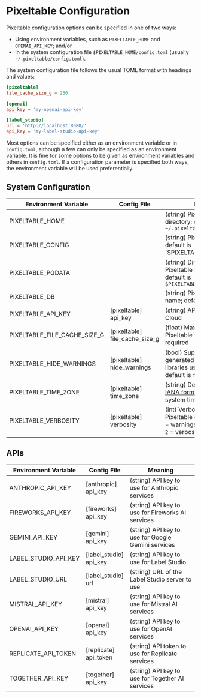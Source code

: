# Pixeltable Configuration

Pixeltable configuration options can be specified in one of two ways:

- Using environment variables, such as `PIXELTABLE_HOME` and `OPENAI_API_KEY`; and/or
- In the system configuration file `$PIXELTABLE_HOME/config.toml` (usually `~/.pixeltable/config.toml`).

The system configuration file follows the usual TOML format with headings and values:

```toml
[pixeltable]
file_cache_size_g = 250

[openai]
api_key = 'my-openai-api-key'

[label_studio]
url = 'http://localhost:8080/'
api_key = 'my-label-studio-api-key'
```

Most options can be specified either as an environment variable or in `config.toml`,
although a few can only be specified as an environment variable. It is fine for some options to be given as environment
variables and others in `config.toml`. If a configuration parameter is specified both ways,
the environment variable will be used preferentially.

## System Configuration

| Environment Variable         | Config File                       | Meaning                                                                                                                                     |
|------------------------------|-----------------------------------|---------------------------------------------------------------------------------------------------------------------------------------------|
| PIXELTABLE_HOME              |                                   | (string) Pixeltable user directory; default is `~/.pixeltable` |
| PIXELTABLE_CONFIG            |                                   | (string) Pixeltable config file; default is `$PIXELTABLE_HOME/config. |
| PIXELTABLE_PGDATA            |                                   | (string) Directory where Pixeltable DB is stored; default is `$PIXELTABLE_HOME/pgdata` |
| PIXELTABLE_DB                |                                   | (string) Pixeltable database name; default is `pixeltable` |
| PIXELTABLE_API_KEY           | [pixeltable]<br>api_key           | (string) API key for Pixeltable Cloud |
| PIXELTABLE_FILE_CACHE_SIZE_G | [pixeltable]<br>file_cache_size_g | (float) Maximum size of the Pixeltable file cache, in GiB; required |
| PIXELTABLE_HIDE_WARNINGS     | [pixeltable]<br>hide_warnings     | (bool) Suppress warnings generated by various libraries used by Pixeltable; default is `false` |
| PIXELTABLE_TIME_ZONE         | [pixeltable]<br>time_zone         | (string) Default time zone in [IANA format](https://en.wikipedia.org/wiki/List_of_tz_database_time_zones); defaults to the system time zone |
| PIXELTABLE_VERBOSITY         | [pixeltable]<br>verbosity         | (int) Verbosity level for Pixeltable console output (`0` = warnings only, `1` = normal, `2` = verbose); default is `1` |

## APIs

| Environment Variable | Config File | Meaning |
|-|-|-|
| ANTHROPIC_API_KEY | [anthropic]<br>api_key | (string) API key to use for Anthropic services |
| FIREWORKS_API_KEY | [fireworks]<br>api_key | (string) API key to use for Fireworks AI services |
| GEMINI_API_KEY | [gemini]<br>api_key | (string) API key to use for Google Gemini services |
| LABEL_STUDIO_API_KEY | [label_studio]<br>api_key | (string) API key to use for Label Studio |
| LABEL_STUDIO_URL | [label_studio]<br>url | (string) URL of the Label Studio server to use |
| MISTRAL_API_KEY | [mistral]<br>api_key | (string) API key to use for Mistral AI services |
| OPENAI_API_KEY | [openai]<br>api_key | (string) API key to use for OpenAI services |
| REPLICATE_API_TOKEN | [replicate]<br>api_token | (string) API token to use for Replicate services |
| TOGETHER_API_KEY | [together]<br>api_key | (string) API key to use for Together AI services |
